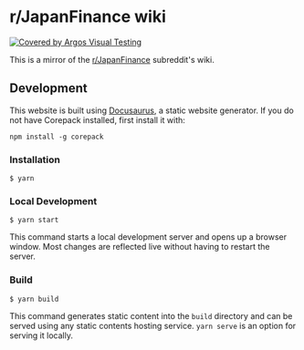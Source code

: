 # r/JapanFinance wiki

[![Covered by Argos Visual Testing](https://argos-ci.com/badge.svg)](https://app.argos-ci.com/shakuzen/wiki/reference)

This is a mirror of the [r/JapanFinance](https://www.reddit.com/r/JapanFinance/) subreddit's wiki.

## Development

This website is built using [Docusaurus](https://docusaurus.io/), a static website generator. If you do not have Corepack installed, first install it with:

```
npm install -g corepack
```

### Installation

```
$ yarn
```

### Local Development

```
$ yarn start
```

This command starts a local development server and opens up a browser window. Most changes are reflected live without having to restart the server.

### Build

```
$ yarn build
```

This command generates static content into the `build` directory and can be served using any static contents hosting service. `yarn serve` is an option for serving it locally.
